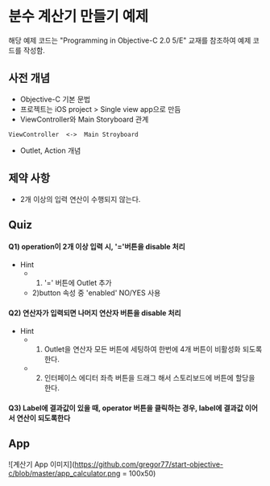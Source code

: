 # 분수 계산기 만들기 예제
해당 예제 코드는 "Programming in Objective-C 2.0 5/E" 교재를 참조하여 예제 코드를 작성함.

## 사전 개념
* Objective-C 기본 문법
* 프로젝트는 iOS project > Single view app으로 만듬
* ViewController와 Main Storyboard 관계
```
ViewController  <->  Main Stroyboard
```
* Outlet, Action 개념

## 제약 사항
* 2개 이상의 입력 연산이 수행되지 않는다.

## Quiz
#### Q1) operation이 2개 이상 입력 시,  '='버튼을 disable 처리
* Hint
  - 1) '=' 버튼에 Outlet 추가
  - 2)button 속성 중 'enabled' NO/YES 사용

#### Q2) 연산자가 입력되면 나머지 연산자 버튼을 disable 처리
* Hint
  - 1) Outlet을 연산자 모든 버튼에 세팅하여 한번에 4개 버튼이 비활성화 되도록한다.
  - 2) 인터페이스 에디터 좌측 버튼을 드래그 해서 스토리보드에 버튼에 할당을 한다.

#### Q3) Label에 결과값이 있을 때, operator 버튼을 클릭하는 경우, label에 결과값 이어서 연산이 되도록한다

## App
![계산기 App 이미지](https://github.com/gregor77/start-objective-c/blob/master/app_calculator.png = 100x50)
